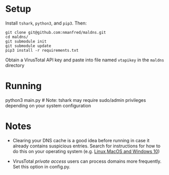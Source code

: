 # Setup

Install `tshark`, `python3`, and `pip3`. Then:

```
git clone git@github.com:nmanfred/maldns.git
cd maldns/
git submodule init
git submodule update
pip3 install -r requirements.txt
```

Obtain a VirusTotal API key and paste into file named `vtapikey` in the `maldns` directory

# Running

python3 main.py # Note: tshark may require sudo/admin privileges depending on your system configuration

# Notes

* Clearing your DNS cache is a good idea before running in case it already contains suspicious entries.
Search for instructions for how to do this on your operating system (e.g. [Linux](https://beebom.com/how-flush-dns-cache-linux/),[MacOS and Windows 10](https://phoenixnap.com/kb/how-to-flush-dns-cache))

* VirusTotal *private access* users can process domains more frequently. Set this option in config.py.
